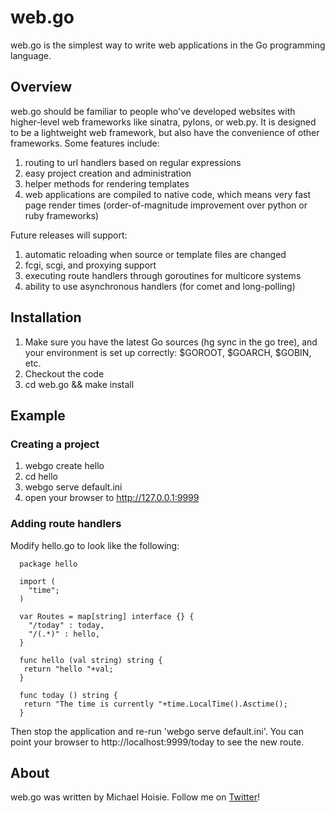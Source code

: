 # web.go

web.go is the simplest way to write web applications in the Go programming language. 

## Overview

web.go should be familiar to people who've developed websites with higher-level web frameworks like sinatra, pylons, or web.py. It is designed to be a lightweight web framework, but also have the convenience of other frameworks. Some features include:

1. routing to url handlers based on regular expressions
2. easy project creation and administration
3. helper methods for rendering templates
4. web applications are compiled to native code, which means very fast page render times (order-of-magnitude improvement over python or ruby frameworks)

Future releases will support:
1. automatic reloading when source or template files are changed
2. fcgi, scgi, and proxying support
3. executing route handlers through goroutines for multicore systems
4. ability to use asynchronous handlers (for comet and long-polling)

## Installation

1. Make sure you have the latest Go sources (hg sync in the go tree), and your environment is set up correctly: $GOROOT, $GOARCH, $GOBIN, etc.
2. Checkout the code
3. cd web.go && make install

## Example

### Creating a project 

 1. webgo create hello
 2. cd hello
 3. webgo serve default.ini
 4. open your browser to http://127.0.0.1:9999


### Adding route handlers

Modify hello.go to look like the following:

      package hello

      import (
        "time";
      )

      var Routes = map[string] interface {} {
        "/today" : today,
        "/(.*)" : hello,
      }

      func hello (val string) string {
       return "hello "+val;
      }

      func today () string {
       return "The time is currently "+time.LocalTime().Asctime();
      }

Then stop the application and re-run 'webgo serve default.ini'. You can point your browser to http://localhost:9999/today to see the new route. 

## About

web.go was written by Michael Hoisie. Follow me on [Twitter](http://www.twitter.com/hoisie)!


